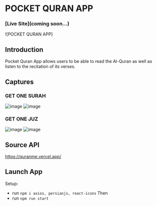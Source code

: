# POCKET QURAN APP

### [Live Site](coming soon...)

![POCKET QURAN APP]

## Introduction
Pocket Quran App allows users to be able to read the Al-Quran as well as listen to the recitation of its verses.

## Captures
### GET ONE SURAH
![image](https://user-images.githubusercontent.com/79729674/204142176-91e9637b-a6eb-47a7-8ede-8c381b98e0d1.png)
![image](https://user-images.githubusercontent.com/79729674/204142196-cb55e54b-1f02-4259-95bb-676e7507b998.png)

### GET ONE JUZ
![image](https://user-images.githubusercontent.com/79729674/204142141-89ea2d06-c0a5-4a46-a4f1-91f03c84436c.png)
![image](https://user-images.githubusercontent.com/79729674/204142240-a8f0eb3d-90e7-433c-bbd3-ee66406cb30a.png)


## Source API
https://quranme.vercel.app/

## Launch App

Setup:
- run ```npm i axios, persianjs, react-icons```
Then
- run ```npm run start```